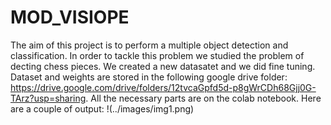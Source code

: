 # MOD_VISIOPE
The aim of this project is to perform a multiple object detection and classification. In order to tackle this problem we studied the problem of decting chess pieces.
We created a new datasatet and we did fine tuning. 
Dataset and weights are stored in the following google drive folder: https://drive.google.com/drive/folders/12tvcaGpfd5d-p8gWrCDh68Gjj0G-TArz?usp=sharing.
All the necessary parts are on the colab notebook. 
Here are a couple of output:
!(../images/img1.png)
